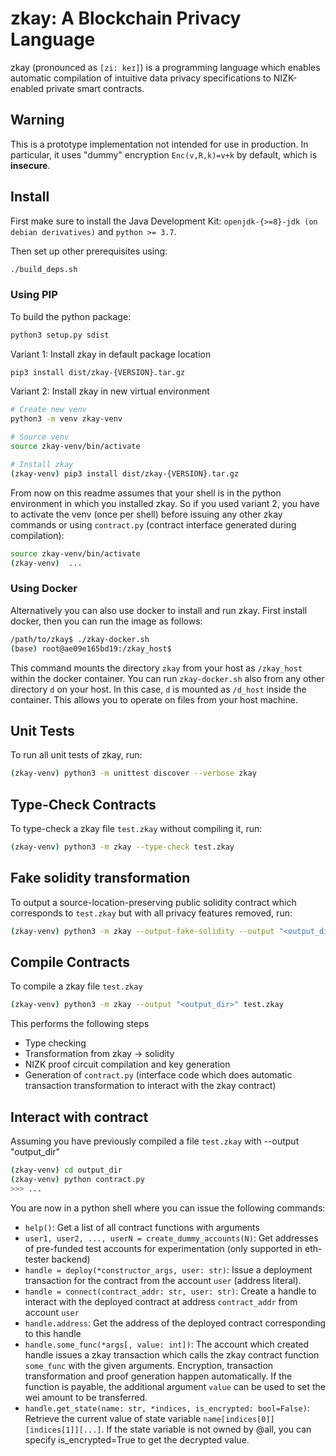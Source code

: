 # zkay: A Blockchain Privacy Language

zkay (pronounced as `[zi: keɪ]`) is a programming language which enables
automatic compilation of intuitive data privacy specifications to NIZK-enabled
private smart contracts.

## Warning

This is a prototype implementation not intended for use in production. In
particular, it uses "dummy" encryption `Enc(v,R,k)=v+k` by default, which is **insecure**.

## Install

First make sure to install the Java Development Kit: `openjdk-{>=8}-jdk (on debian derivatives)` and `python >= 3.7`.

Then set up other prerequisites using:
```bash
./build_deps.sh
```

### Using PIP

To build the python package:

```bash
python3 setup.py sdist
```

Variant 1: Install zkay in default package location
```bash
pip3 install dist/zkay-{VERSION}.tar.gz
```

Variant 2: Install zkay in new virtual environment

```bash
# Create new venv
python3 -m venv zkay-venv

# Source venv
source zkay-venv/bin/activate

# Install zkay
(zkay-venv) pip3 install dist/zkay-{VERSION}.tar.gz
```

From now on this readme assumes that your shell is in the python environment in which you installed zkay.
So if you used variant 2, you have to activate the venv (once per shell) before issuing any other zkay commands or using
`contract.py` (contract interface generated during compilation):
```bash
source zkay-venv/bin/activate
(zkay-venv)  ...
```

### Using Docker

Alternatively you can also use docker to install and run zkay.
First install docker, then you can run the image as follows:

```bash
/path/to/zkay$ ./zkay-docker.sh
(base) root@ae09e165bd19:/zkay_host$
```

This command mounts the directory `zkay` from your host as `/zkay_host`
within the docker container. You can run `zkay-docker.sh` also from any other directory `d` on your host.
In this case, `d` is mounted as `/d_host` inside the container.
This allows you to operate on files from your host machine.

## Unit Tests

To run all unit tests of zkay, run:
```bash
(zkay-venv) python3 -m unittest discover --verbose zkay
```

## Type-Check Contracts

To type-check a zkay file `test.zkay` without compiling it, run:

```bash
(zkay-venv) python3 -m zkay --type-check test.zkay
```

## Fake solidity transformation

To output a source-location-preserving public solidity
contract which corresponds to `test.zkay` but with all privacy features removed, run:

```bash
(zkay-venv) python3 -m zkay --output-fake-solidity --output "<output_dir>" test.zkay
```

## Compile Contracts

To compile a zkay file `test.zkay`

```bash
(zkay-venv) python3 -m zkay --output "<output_dir>" test.zkay
```

This performs the following steps
- Type checking
- Transformation from zkay -> solidity
- NIZK proof circuit compilation and key generation
- Generation of `contract.py` (interface code which does automatic transaction transformation to interact with the zkay contract)

## Interact with contract

Assuming you have previously compiled a file `test.zkay` with --output "output_dir"

```bash
(zkay-venv) cd output_dir
(zkay-venv) python contract.py
>>> ...
```

You are now in a python shell where you can issue the following commands:
- `help()`: Get a list of all contract functions with arguments
- `user1, user2, ..., userN = create_dummy_accounts(N)`: Get addresses of pre-funded test accounts for experimentation (only supported in eth-tester backend)
- `handle = deploy(*constructor_args, user: str)`: Issue a deployment transaction for the contract from the account `user` (address literal).
- `handle = connect(contract_addr: str, user: str)`: Create a handle to interact with the deployed contract at address `contract_addr` from account `user`
- `handle.address`: Get the address of the deployed contract corresponding to this handle
- `handle.some_func(*args[, value: int])`: The account which created handle issues a zkay transaction which calls the zkay contract function `some_func` with the given arguments.
Encryption, transaction transformation and proof generation happen automatically. If the function is payable, the additional argument `value` can be used to set the wei amount to be transferred.
- `handle.get_state(name: str, *indices, is_encrypted: bool=False)`: Retrieve the current value of state variable `name[indices[0]][indices[1]][...]`.
If the state variable is not owned by @all, you can specify is_encrypted=True to get the decrypted value.
